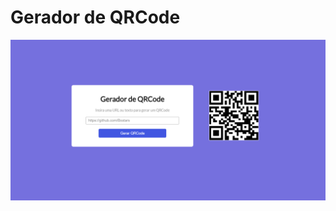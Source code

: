 # Gerador de QRCode


![alt text](https://github.com/Bxstars/qrCode/blob/main/Captura%20de%20tela%202023-10-01%20142018.png)

